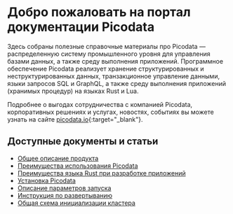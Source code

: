 # Добро пожаловать на портал документации Picodata
Здесь собраны полезные справочные материалы про Picodata — распределенную систему промышленного уровня для управления базами данных, а также среду выполнения приложений. Программное обеспечение Picodata реализует хранение структурированных и неструктурированных данных, транзакционное управление данными, языки запросов SQL и GraphQL, а также среду выполнения приложений (хранимых процедур) на языках Rust и Lua.

Подробнее о выгодах сотрудничества с компанией Picodata, корпоративных решениях и услугах, новостях, событиях вы можете узнать на сайте [picodata.io](https://www.picodata.io){:target="_blank"}.

## Доступные документы и статьи

* [Общее описание продукта](description)
* [Преимущества использования Picodata](benefits)
* [Преимущества языка Rust при разработке приложений](benefits_rust)
* [Установка Picodata](install)
* [Описание параметров запуска](cli)
* [Инструкция по развертыванию](deploy)
* [Общая схема инициализации кластера](clustering)

<a style="display: none" href="https://hits.seeyoufarm.com"><img src="https://hits.seeyoufarm.com/api/count/incr/badge.svg?url=https%3A%2F%2Fdocs.picodata.io%2Fpicodata%2F&count_bg=%2379C83D&title_bg=%23555555&icon=&icon_color=%23E7E7E7&title=hits&edge_flat=false"/></a>
